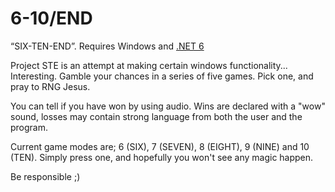 # 6-10/END
“SIX-TEN-END”. Requires Windows and [.NET 6](https://dotnet.microsoft.com/en-us/download/dotnet/6.0)

Project STE is an attempt at making certain windows functionality...
Interesting.
Gamble your chances in a series of five games. Pick one, and pray to RNG Jesus.

You can tell if you have won by using audio. Wins are declared with a "wow" sound, losses may contain strong language from both the user and the program.

Current game modes are;
6 (SIX), 7 (SEVEN), 8 (EIGHT), 9 (NINE) and 10 (TEN).
Simply press one, and hopefully you won't see any magic happen.

Be responsible ;)
